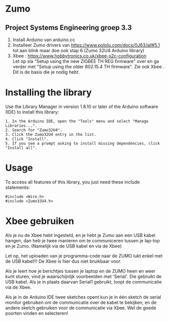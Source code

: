 # Zumo
 Project Systems Engineering groep 3.3
------------------------------
1. Install Arduino van arduino.cc
2. Installeer Zumo drivers van https://www.pololu.com/docs/0J63/all#5.1  tot aan blink maar doe ook stap 6 (Zumo 32U4 Arduino library)
3. Xbee : https://www.hobbytronics.co.uk/xbee-s2c-configuration  
Let op sla "Setup using the new ZIGBEE TH REG firmware" over en ga verder met "Setup using the older 802.15.4 TH firmware". Zie ook Xbee .
Dit is de basis die je nodig hebt.
# Installing the library 
Use the Library Manager in version 1.8.10 or later of the Arduino software (IDE) to install this library:

    1. In the Arduino IDE, open the "Tools" menu and select "Manage Libraries...".
    2. Search for "Zumo32U4".
    3. Click the Zumo32U4 entry in the list.
    4. Click "Install".
    5. If you see a prompt asking to install missing dependencies, click "Install all".
    
    
# Usage

To access all features of this library, you just need these include statements:
```
#include <Wire.h>
#include <Zumo32U4.h>
```
# Xbee gebruiken
Als je nu de Xbee hebt ingesteld, en je hebt je Zumo aan een USB kabel hangen, dan heb je twee manieren om te communiceren tussen je lap-top en je Zumo. (Namelijk via de USB kabel en via de Xbee)

Let op, het uploaden van je programma-code naar de ZUMO lukt enkel met de USB kabel!!! De Xbee is hier dus niet bruikbaar voor.

Als je leert hoe je berichtjes tussen je laptop en de ZUMO heen en weer kunt sturen, vind je waarschijnlijk voorbeelden met 'Serial'. Die gebruikt de USB kabel. Als je in plaats daarvan Serial1 gebruikt, loopt de communicatie via de Xbee. 

Als je in de Arduino IDE twee sketches opent kun je in één sketch de  serial monitor gebruiken om de communicatie over de kabel te bekijken, en de andere sketch gebruiken voor de communicatie via Xbee. Wel de goede poorten vinden en selecteren!
